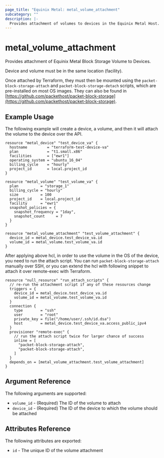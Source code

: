 ```yaml
---
page_title: "Equinix Metal: metal_volume_attachment"
subcategory: ""
description: |-
  Provides attachment of volumes to devices in the Equinix Metal Host.
---
```


# metal\_volume\_attachment

Provides attachment of Equinix Metal Block Storage Volume to Devices.

Device and volume must be in the same location (facility).

Once attached by Terraform, they must then be mounted using the `packet-block-storage-attach` and `packet-block-storage-detach` scripts, which are pre-installed on most OS images. They can also be found in [https://github.com/packethost/packet-block-storage](https://github.com/packethost/packet-block-storage).

## Example Usage

The following example will create a device, a volume, and then it will attach the volume to the device over the API.

```hcl
resource "metal_device" "test_device_va" {
  hostname         = "terraform-test-device-va"
  plan             = "t1.small.x86"
  facilities       = ["ewr1"]
  operating_system = "ubuntu_16_04"
  billing_cycle    = "hourly"
  project_id       = local.project_id
}

resource "metal_volume" "test_volume_va" {
  plan          = "storage_1"
  billing_cycle = "hourly"
  size          = 100
  project_id    = local.project_id
  facility      = "ewr1"
  snapshot_policies = {
    snapshot_frequency = "1day",
    snapshot_count     = 7
  }
}

resource "metal_volume_attachment" "test_volume_attachment" {
  device_id = metal_device.test_device_va.id
  volume_id = metal_volume.test_volume_va.id
}
```

After applying above hcl, in order to use the volume in the OS of the device, you need to run the attach script. You can run `packet-block-storage-attach` manually over SSH, or you can extend the hcl with following snippet to attach it over remote-exec with Terraform.

```hcl
resource "null_resource" "run_attach_scripts" {
  // re-run the attachment script if any of these resources change
  triggers = {
    device_id = metal_device.test_device_va.id
    volume_id = metal_volume.test_volume_va.id
  }
  connection {
    type        = "ssh"
    user        = "root"
    private_key = file("/home/user/.ssh/id.dsa")
    host        = metal_device.test_device_va.access_public_ipv4
  }
  provisioner "remote-exec" {
    // run the attach script twice for larger chance of success
    inline = [
      "packet-block-storage-attach",
      "packet-block-storage-attach",
    ]
  }
  depends_on = [metal_volume_attachment.test_volume_attachment]
}
```

## Argument Reference

The following arguments are supported:

* `volume_id` - (Required) The ID of the volume to attach
* `device_id` - (Required) The ID of the device to which the volume should be attached

## Attributes Reference

The following attributes are exported:

* `id` - The unique ID of the volume attachment

